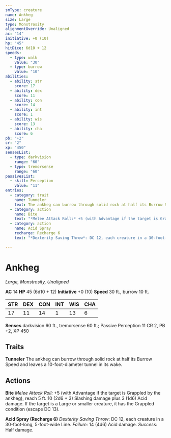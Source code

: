 ```yaml
---
smType: creature
name: Ankheg
size: Large
type: Monstrosity
alignmentOverride: Unaligned
ac: "14"
initiative: +0 (10)
hp: "45"
hitDice: 6d10 + 12
speeds:
  - type: walk
    value: "30"
  - type: burrow
    value: "10"
abilities:
  - ability: str
    score: 17
  - ability: dex
    score: 11
  - ability: con
    score: 14
  - ability: int
    score: 1
  - ability: wis
    score: 13
  - ability: cha
    score: 6
pb: "+2"
cr: "2"
xp: "450"
sensesList:
  - type: darkvision
    range: "60"
  - type: tremorsense
    range: "60"
passivesList:
  - skill: Perception
    value: "11"
entries:
  - category: trait
    name: Tunneler
    text: The ankheg can burrow through solid rock at half its Burrow Speed and leaves a 10-foot-diameter tunnel in its wake.
  - category: action
    name: Bite
    text: "*Melee Attack Roll:* +5 (with Advantage if the target is Grappled by the ankheg), reach 5 ft. 10 (2d6 + 3) Slashing damage plus 3 (1d6) Acid damage. If the target is a Large or smaller creature, it has the Grappled condition (escape DC 13)."
  - category: action
    name: Acid Spray
    recharge: Recharge 6
    text: "*Dexterity Saving Throw*: DC 12, each creature in a 30-foot-long, 5-foot-wide Line. *Failure:*  14 (4d6) Acid damage. *Success:*  Half damage."

---
```


# Ankheg
*Large, Monstrosity, Unaligned*

**AC** 14
**HP** 45 (6d10 + 12)
**Initiative** +0 (10)
**Speed** 30 ft., burrow 10 ft.

| STR | DEX | CON | INT | WIS | CHA |
| --- | --- | --- | --- | --- | --- |
| 17 | 11 | 14 | 1 | 13 | 6 |

**Senses** darkvision 60 ft., tremorsense 60 ft.; Passive Perception 11
CR 2, PB +2, XP 450

## Traits

**Tunneler**
The ankheg can burrow through solid rock at half its Burrow Speed and leaves a 10-foot-diameter tunnel in its wake.

## Actions

**Bite**
*Melee Attack Roll:* +5 (with Advantage if the target is Grappled by the ankheg), reach 5 ft. 10 (2d6 + 3) Slashing damage plus 3 (1d6) Acid damage. If the target is a Large or smaller creature, it has the Grappled condition (escape DC 13).

**Acid Spray (Recharge 6)**
*Dexterity Saving Throw*: DC 12, each creature in a 30-foot-long, 5-foot-wide Line. *Failure:*  14 (4d6) Acid damage. *Success:*  Half damage.
